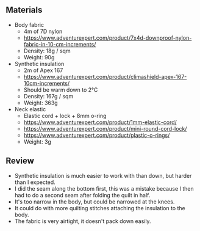 Materials
---------
- Body fabric
  - 4m of 7D nylon
  - https://www.adventurexpert.com/product/7x4d-downproof-nylon-fabric-in-10-cm-increments/
  - Density: 18g / sqm
  - Weight: 90g
- Synthetic insulation
  - 2m of Apex 167
  - https://www.adventurexpert.com/product/climashield-apex-167-10cm-increments/
  - Should be warm down to 2°C
  - Density: 167g / sqm
  - Weight: 363g
- Neck elastic
  - Elastic cord + lock + 8mm o-ring
  - https://www.adventurexpert.com/product/1mm-elastic-cord/
  - https://www.adventurexpert.com/product/mini-round-cord-lock/
  - https://www.adventurexpert.com/product/plastic-o-rings/
  - Weight: 3g

Review
------
* Synthetic insulation is much easier to work with than down, but harder than I expected.
* I did the seam along the bottom first, this was a mistake because I then had to do a second seam after folding the quilt in half.
* It's too narrow in the body, but could be narrowed at the knees.
* It could do with more quilting stitches attaching the insulation to the body.
* The fabric is very airtight, it doesn't pack down easily.
